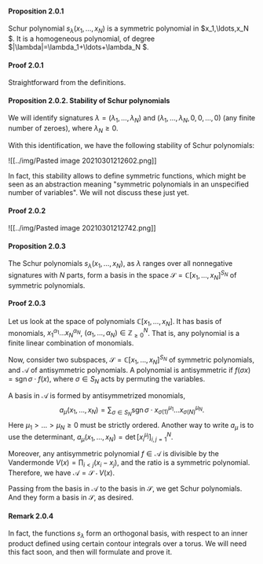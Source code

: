 #### Proposition 2.0.1

Schur polynomial $s_\lambda(x_1,\ldots,x_N )$ is a symmetric polynomial in $x_1,\ldots,x_N $. It is a homogeneous polynomial, of degree $|\lambda|=\lambda_1+\ldots+\lambda_N $.

#### Proof 2.0.1

Straightforward from the definitions.

#### Proposition 2.0.2. Stability of Schur polynomials

We will identify signatures $\lambda=(\lambda_1,\ldots,\lambda_N )$ and $(\lambda_1,\ldots,\lambda_N,0,0,\ldots,0  )$ (any finite number of zeroes), where $\lambda_N\ge0$.

With this identification, we have the following stability of Schur polynomials:

![[../img/Pasted image 20210301212602.png]]

In fact, this stability allows to define symmetric functions, which might be seen as an abstraction meaning "symmetric polynomials in an unspecified number of variables". We will not discuss these just yet.

#### Proof 2.0.2

![[../img/Pasted image 20210301212742.png]]

#### Proposition 2.0.3

The Schur polynomials $s_\lambda(x_1,\ldots,x_N )$, as $\lambda$ ranges over all nonnegative signatures with $N$ parts, form a basis in the space $\mathcal{S}=\mathbb{C}[x_1,\ldots,x_N ]^{S_N}$ of symmetric polynomials.

#### Proof 2.0.3

Let us look at the space of polynomials $\mathbb{C}[x_1,\ldots,x_N ]$. It has basis of monomials, $x_1^{\alpha_1}\ldots x_N^{\alpha_N}$, $(\alpha_1,\ldots,\alpha_N )\in \mathbb{Z}_{\ge0}^N$. That is, any polynomial is a finite linear combination of monomials. 

Now, consider two subspaces, $\mathcal{S}=\mathbb{C}[x_1,\ldots,x_N ]^{S_N}$ of symmetric polynomials, and $\mathcal{A}$ of antisymmetric polynomials. A polynomial is antisymmetric if $f(\sigma x)=\mathop{\mathrm{sgn}}\sigma\cdot f(x)$, where $\sigma\in S_N$ acts by permuting the variables.

A basis in $\mathcal{A}$ is formed by antisymmetrized monomials, 
$$
a_\mu(x_1,\ldots,x_N )=\sum_{\sigma\in S_N}\mathop{\mathrm{sgn}}\sigma\cdot x_{\sigma(1)}^{\mu_1}
\ldots x_{\sigma(N)}^{\mu_N} .
$$
Here $\mu_1> \ldots>\mu_N\ge0$ must be strictly ordered. Another way to write $a_\mu$ is to use the determinant, $a_\mu(x_1,\ldots,x_N )=\det\left[ x_i^{\mu_j} \right]_{i,j=1}^N$.

Moreover, any antisymmetric polynomial $f\in \mathcal{A}$ is divisible by the Vandermonde $V(x)=\prod_{i<j}(x_i-x_j)$, and the ratio is a symmetric polynomial. Therefore, we have $\mathcal{A}=\mathcal{S}\cdot V(x)$. 

Passing from the basis in $\mathcal{A}$ to the basis in $\mathcal{S}$, we get Schur polynomials. And they form a basis in $\mathcal{S}$, as desired.

#### Remark 2.0.4

In fact, the functions $s_\lambda$ form an orthogonal basis, with respect to an inner product defined using certain contour integrals over a torus. We will need this fact soon, and then will formulate and prove it.

